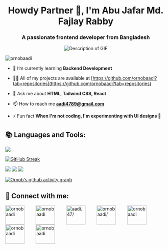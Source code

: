 
<h1 align="center">Howdy Partner 👋, I'm Abu Jafar Md. Fajlay Rabby</h1>
<h3 align="center">A passionate frontend developer from Bangladesh</h3>

<p align="center">
  <img src="https://user-images.githubusercontent.com/74038190/212750672-2f3f2b50-c84f-4ed8-a60a-849ae69ff9df.gif" alt="Description of GIF">
</p>


<p align="left"> <img src="https://komarev.com/ghpvc/?username=ornobaadi&label=Profile%20views&color=0e75b6&style=flat" alt="ornobaadi" /> </p>

- 🌱 I’m currently learning **Backend Development**

- 👨‍💻 All of my projects are available at [https://github.com/ornobaadi?tab=repositories](https://github.com/ornobaadi?tab=repositories)

- 💬 Ask me about **HTML, Tailwind CSS, React**

- 📫 How to reach me **aadi4789@gmail.com**

- ⚡ Fun fact **When I'm not coding, I'm experimenting with UI designs 🎨**


## 	📚 Languages and Tools:
<p align="left">
  <a href="https://skillicons.dev">
    <img src="https://skillicons.dev/icons?i=html,css,tailwind,js,react,figma,django,firebase,mongodb,nodejs,py,sublime,ts,vercel&perline=7" />
  </a>
</p>

[![GitHub Streak](https://codebucks-readme-streak-stats-self-hosted.vercel.app?user=ornobaadi&theme=github-dark)](https://git.io/streak-stats)



![](http://github-profile-summary-cards.vercel.app/api/cards/repos-per-language?username=ornobaadi&theme=2077)
![](http://github-profile-summary-cards.vercel.app/api/cards/productive-time?username=ornobaadi&theme=github_dark&utcOffset=8)
![](http://github-profile-summary-cards.vercel.app/api/cards/profile-details?username=ornobaadi&theme=github_dark)

[![Ornob's github activity graph](https://github-readme-activity-graph.vercel.app/graph?username=ornobaadi&theme=github-compact)](https://github.com/ashutosh00710/github-readme-activity-graph)


## 🤝 Connect with me:
<p align="left">
<a href="https://twitter.com/ornobaadi" target="blank"><img align="center" src="https://raw.githubusercontent.com/rahuldkjain/github-profile-readme-generator/master/src/images/icons/Social/twitter.svg" alt="ornobaadi" height="60" width="60" /></a>
   &nbsp;&nbsp;&nbsp; &nbsp;&nbsp;&nbsp;
<a href="https://linkedin.com/in/ornobaadi" target="blank"><img align="center" src="https://raw.githubusercontent.com/rahuldkjain/github-profile-readme-generator/master/src/images/icons/Social/linked-in-alt.svg" alt="ornobaadi" height="60" width="60" /></a>
   &nbsp;&nbsp;&nbsp; &nbsp;&nbsp;&nbsp;
<a href="https://fb.com/aadi.47/" target="blank"><img align="center" src="https://raw.githubusercontent.com/rahuldkjain/github-profile-readme-generator/master/src/images/icons/Social/facebook.svg" alt="aadi.47/" height="60" width="60" /></a>
   &nbsp;&nbsp;&nbsp; &nbsp;&nbsp;&nbsp;
<a href="https://instagram.com/ornobaadi/" target="blank"><img align="center" src="https://raw.githubusercontent.com/rahuldkjain/github-profile-readme-generator/master/src/images/icons/Social/instagram.svg" alt="ornobaadi/" height="60" width="60" /></a>
   &nbsp;&nbsp;&nbsp; &nbsp;&nbsp;&nbsp;
<a href="https://dribbble.com/ornobaadi" target="blank"><img align="center" src="https://raw.githubusercontent.com/rahuldkjain/github-profile-readme-generator/master/src/images/icons/Social/dribbble.svg" alt="ornobaadi" height="60" width="60" /></a>
   &nbsp;&nbsp;&nbsp; &nbsp;&nbsp;&nbsp;
<a href="https://www.behance.net/ornobaadi" target="blank"><img align="center" src="https://raw.githubusercontent.com/rahuldkjain/github-profile-readme-generator/master/src/images/icons/Social/behance.svg" alt="ornobaadi" height="60" width="60" /></a>
   &nbsp;&nbsp;&nbsp; &nbsp;&nbsp;&nbsp;
<a href="https://www.youtube.com/@ornobaadi" target="blank"><img align="center" src="https://raw.githubusercontent.com/rahuldkjain/github-profile-readme-generator/master/src/images/icons/Social/youtube.svg" alt="ornobaadi" height="60" width="60" /></a>
  &nbsp;&nbsp;&nbsp; &nbsp;&nbsp;&nbsp;
</p>
